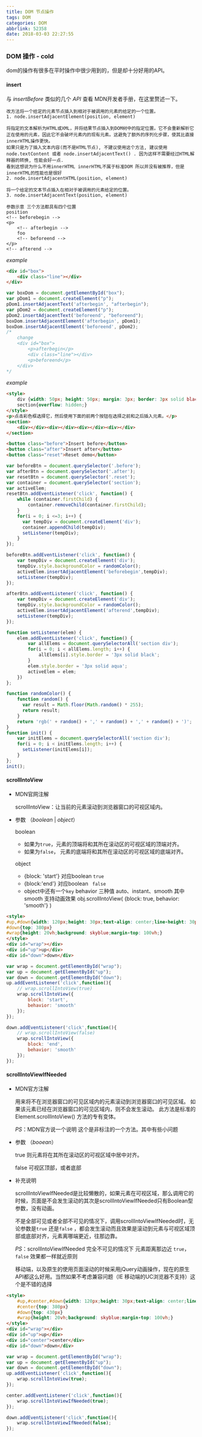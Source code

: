 ```yaml
---
title: DOM 节点操作
tags: DOM
categories: DOM
abbrlink: 52358
date: 2018-03-03 22:27:55
---
```


### DOM 操作 - cold

dom的操作有很多在平时操作中很少用到的，但是却十分好用的API。

#### insert

与 *insertBefore* 类似的几个 *API* 查看 MDN开发者手册，在这里赘述一下。

```
改方法将一个给定的元素节点插入到相对于被调用的元素的给定的一个位置。
1. node.insertAdjacentElement(position, element)

将指定的文本解析为HTML或XML，并将结果节点插入到DOM树中的指定位置。它不会重新解析它正在使用的元素，因此它不会破坏元素内的现有元素。这避免了额外的序列化步骤，使其比直接innerHTML操作更快。
如果只是为了插入文本内容(而不是HTML节点), 不建议使用这个方法, 建议使用node.textContent 或者 node.insertAdjacentText() . 因为这样不需要经过HTML解释器的转换, 性能会好一点.
看到这想说为什么不用innerHTML innerHTML不属于标准DOM 所以并没有被推荐，但是innerHTML的性能也是很好
2. node.insertAdjacentHTML(position, element)

将一个给定的文本节点插入在相对于被调用的元素给定的位置。
3. node.insertAdjacentText(position, element)

参数示意 三个方法都具有四个位置
position
<!-- beforebegin -->
<p>
    <!-- afterbegin -->
    foo
    <!-- beforeend -->
</p>
<!-- afterend -->
```

*example*

```html
<div id="box">
    <div class="line"></div>
</div>
```

```js
var boxDom = document.getElementById("box");
var pDom1 = document.createElement("p");
pDom1.insertAdjacentText('afterbegin', "afterbegin");
var pDom2 = document.createElement("p");
pDom2.insertAdjacentText('beforeend', "beforeend");
boxDom.insertAdjacentElement('afterbegin', pDom1);
boxDom.insertAdjacentElement('beforeend', pDom2);
/*
	change
	<div id="box">
        <p>afterbegin</p>
        <div class="line"></div>
        <p>beforeend</p>
    </div>
*/
```

*example*

```html
<style>
	div {width: 50px; height: 50px; margin: 3px; border: 3px solid black; display: inline-block; background-color: red; float: left}
    section{overflow: hidden;}
</style>
<p>点击彩色框选择它，然后使用下面的前两个按钮在选择之前和之后插入元素。</p>
<section>
    <div></div><div></div><div></div><div></div>
</section>

<button class="before">Insert before</button>
<button class="after">Insert after</button>
<button class="reset">Reset demo</button>
```

```js
var beforeBtn = document.querySelector('.before');
var afterBtn = document.querySelector('.after');
var resetBtn = document.querySelector('.reset');
var container = document.querySelector('section');
var activeElem;
resetBtn.addEventListener('click', function() {
    while (container.firstChild) {
        container.removeChild(container.firstChild);
    }
    for(i = 0; i <=3; i++) {
      var tempDiv = document.createElement('div');
      container.appendChild(tempDiv);
      setListener(tempDiv);
    }
});

beforeBtn.addEventListener('click', function() {
    var tempDiv = document.createElement('div');
    tempDiv.style.backgroundColor = randomColor();
    activeElem.insertAdjacentElement('beforebegin',tempDiv);
    setListener(tempDiv);
});

afterBtn.addEventListener('click', function() {
    var tempDiv = document.createElement('div');
    tempDiv.style.backgroundColor = randomColor();
    activeElem.insertAdjacentElement('afterend',tempDiv);
    setListener(tempDiv);
});

function setListener(elem) {
    elem.addEventListener('click', function() {
        var allElems = document.querySelectorAll('section div');
        for(i = 0; i < allElems.length; i++) {
            allElems[i].style.border = '3px solid black';
        }
        elem.style.border = '3px solid aqua';
        activeElem = elem;
    })
};

function randomColor() {
    function random() {
      var result = Math.floor(Math.random() * 255);
      return result;
    }
    return 'rgb(' + random() + ',' + random() + ',' + random() + ')';
}
function init() {
    var initElems = document.querySelectorAll('section div');
    for(i = 0; i < initElems.length; i++) {
      setListener(initElems[i]);
    }
};
init();
```



#### scrollIntoView

- MDN官网注解

  scrollIntoView：让当前的元素滚动到浏览器窗口的可视区域内。

- 参数 （$boolean$ | $object$）

  boolean

  * 如果为`true`，元素的顶端将和其所在滚动区的可视区域的顶端对齐。
  * 如果为`false`， 元素的底端将和其所在滚动区的可视区域的底端对齐。

  object 

  * {block: 'start'} 对应boolean `true`
  * {block:'end'} 对应boolean ` false`
  * object中还有一个`key` behavior 三种值 auto、instant、smooth 其中 smooth 支持动画效果 obj.scrollIntoView( {block: true, behavior: 'smooth'} )

```html
<style>
#up,#down{width: 120px;height: 30px;text-align: center;line-height: 30px;position: fixed;right: 10px;top: 330px;background: red;color: #fff;}
#down{top: 380px}
#wrap{height: 20vh;background: skyblue;margin-top: 100vh;}
</style>
<div id="wrap"></div>
<div id="up">up</div>
<div id="down">down</div>
```

```js
var wrap = document.getElementById("wrap");
var up = document.getElementById("up");
var down = document.getElementById("down");
up.addEventListener('click',function(){
    // wrap.scrollIntoView(true)
    wrap.scrollIntoView({
        block: 'start',
        behavior: 'smooth'
    });
});

down.addEventListener('click',function(){
    // wrap.scrollIntoView(false)
    wrap.scrollIntoView({
        block: 'end',
        behavior: 'smooth'
    });
});
```

 ####  scrollIntoViewIfNeeded

- MDN官方注解

  用来将不在浏览器窗口的可见区域内的元素滚动到浏览器窗口的可见区域。 如果该元素已经在浏览器窗口的可见区域内，则不会发生滚动。 此方法是标准的 Element.scrollIntoView() 方法的专有变体。

  $PS$：MDN官方说一个说明 这个是非标注的一个方法。其中有些小问题

- 参数 （$booean$）

  true   则元素将在其所在滚动区的可视区域中居中对齐。

  false   可视区顶部，或者底部

- 补充说明

  scrollIntoViewIfNeeded是比较懒散的，如果元素在可视区域，那么调用它的时候，页面是不会发生滚动的其次是scrollIntoViewIfNeeded只有Boolean型参数，没有动画。

  不是全部可见或者全部不可见的情况下，调用scrollIntoViewIfNeeded时，无论参数是`true` 还是`false` ，都会发生滚动而且效果是滚动到元素与可视区域顶部或底部对齐，元素离哪端更近，往那边靠。

  $PS$：scrollIntoViewIfNeeded 完全不可见的情况下 元素距离那边近 `true`，`false` 效果都一样就近原则

  移动端，以及原生的使用页面滚动的时候采用jQuery动画操作，现在的原生API都这么好用。当然如果不考虑兼容问题（IE 移动端的UC浏览器不支持）这个是不错的选择

```html
<style>
    #up,#center,#down{width: 120px;height: 30px;text-align: center;line-height: 30px;position: fixed;right: 10px;top: 330px;background: red;color: #fff;}
    #center{top: 380px}
    #down{top: 430px}
    #wrap{height: 20vh;background: skyblue;margin-top: 100vh;}
</style>
<div id="wrap"></div>
<div id="up">up</div>
<div id="center">center</div>
<div id="down">down</div>
```

```js
var wrap = document.getElementById("wrap");
var up = document.getElementById("up");
var down = document.getElementById("down");
up.addEventListener('click',function(){
	wrap.scrollIntoView(true);
});

center.addEventListener('click',function(){
	wrap.scrollIntoViewIfNeeded(true);
});

down.addEventListener('click',function(){
	wrap.scrollIntoViewIfNeeded(false);
});
```

